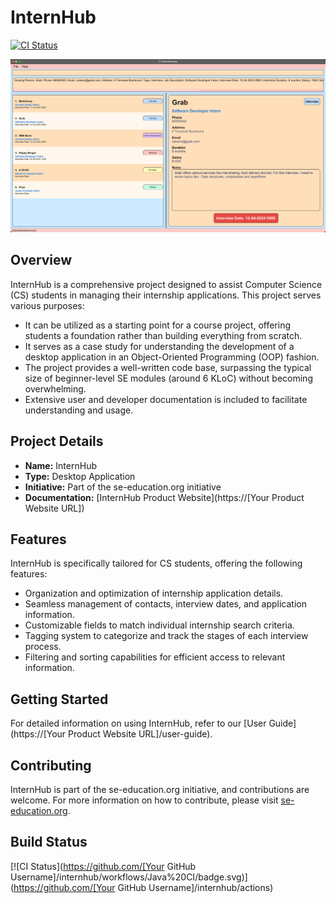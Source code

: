 # InternHub

[![CI Status](https://github.com/se-edu/addressbook-level3/workflows/Java%20CI/badge.svg)](https://github.com/se-edu/addressbook-level3/actions)

![Ui](docs/images/Ui.png)

## Overview

InternHub is a comprehensive project designed to assist Computer Science (CS) students in managing their internship applications. This project serves various purposes:

- It can be utilized as a starting point for a course project, offering students a foundation rather than building everything from scratch.
- It serves as a case study for understanding the development of a desktop application in an Object-Oriented Programming (OOP) fashion.
- The project provides a well-written code base, surpassing the typical size of beginner-level SE modules (around 6 KLoC) without becoming overwhelming.
- Extensive user and developer documentation is included to facilitate understanding and usage.

## Project Details

- **Name:** InternHub
- **Type:** Desktop Application
- **Initiative:** Part of the se-education.org initiative
- **Documentation:** [InternHub Product Website](https://[Your Product Website URL])

## Features

InternHub is specifically tailored for CS students, offering the following features:

- Organization and optimization of internship application details.
- Seamless management of contacts, interview dates, and application information.
- Customizable fields to match individual internship search criteria.
- Tagging system to categorize and track the stages of each interview process.
- Filtering and sorting capabilities for efficient access to relevant information.

## Getting Started

For detailed information on using InternHub, refer to our [User Guide](https://[Your Product Website URL]/user-guide).

## Contributing

InternHub is part of the se-education.org initiative, and contributions are welcome. For more information on how to contribute, please visit [se-education.org](https://se-education.org#https://se-education.org/#contributing).

## Build Status

[![CI Status](https://github.com/[Your GitHub Username]/internhub/workflows/Java%20CI/badge.svg)](https://github.com/[Your GitHub Username]/internhub/actions)

